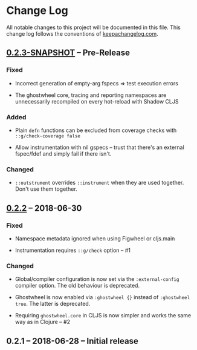 # Change Log
All notable changes to this project will be documented in this file. This change log follows the conventions of [keepachangelog.com](http://keepachangelog.com/).

## [0.2.3-SNAPSHOT] – Pre-Release

### Fixed

- Incorrect generation of empty-arg fspecs => test execution errors

- The ghostwheel core, tracing and reporting namespaces are unnecessarily recompiled on every hot-reload with Shadow CLJS

### Added

- Plain `defn` functions can be excluded from coverage checks with `::g/check-coverage false`

- Allow instrumentation with nil gspecs – trust that there's an external fspec/fdef and simply fail if there isn't.

### Changed

- `::outstrument` overrides `::instrument` when they are used together. Don't use them together. 

## [0.2.2] – 2018-06-30

### Fixed

- Namespace metadata ignored when using Figwheel or cljs.main

- Instrumentation requires `::g/check` option – #1

### Changed

- Global/compiler configuration is now set via the `:external-config` compiler option. The old behaviour is deprecated.

- Ghostwheel is now enabled via `:ghostwheel {}` instead of `:ghostwheel true`. The latter is deprecated.

- Requiring `ghostwheel.core` in CLJS is now simpler and works the same way as in Clojure – #2

## 0.2.1 – 2018-06-28 – Initial release

[0.2.3-SNAPSHOT]: https://github.com/gnl/ghostwheel/compare/v0.2.2...HEAD
[0.2.2]: https://github.com/gnl/ghostwheel/compare/v0.2.1...v0.2.2
